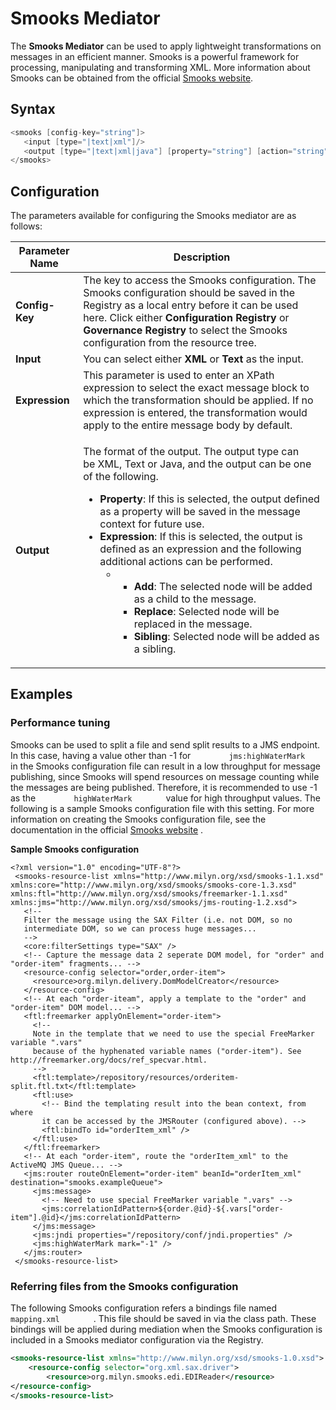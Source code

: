 # Smooks Mediator

The **Smooks Mediator** can be used to apply lightweight transformations on messages in an efficient manner. Smooks is a powerful framework for
processing, manipulating and transforming XML. More information about Smooks can be obtained from the official [Smooks website](http://www.smooks.org/).

## Syntax

``` java
<smooks [config-key="string"]>
   <input [type="|text|xml"]/>
   <output [type="|text|xml|java"] [property="string"] [action="string"]/>
</smooks>
```

## Configuration

The parameters available for configuring the Smooks mediator are as follows:

<table>
<thead>
<tr class="header">
<th>Parameter Name</th>
<th>Description</th>
</tr>
</thead>
<tbody>
<tr class="odd">
<td><strong>Config-Key</strong></td>
<td>The key to access the Smooks configuration. The Smooks configuration should be saved in the Registry as a local entry before it can be used here. Click either <strong>Configuration Registry</strong> or <strong>Governance Registry</strong> to select the Smooks configuration from the resource tree.</td>
</tr>
<tr class="even">
<td><strong>Input</strong></td>
<td>You can select either <strong>XML</strong> or <strong>Text</strong> as the input.</td>
</tr>
<tr class="odd">
<td><strong>Expression</strong></td>
<td>This parameter is used to enter an XPath expression to select the exact message block to which the transformation should be applied. If no expression is entered, the transformation would apply to the entire message body by default.</td>
</tr>
<tr class="even">
<td><strong>Output</strong></td>
<td><p>The format of the output. The output type can be XML, Text or Java, and the output can be one of the following.</p>
<ul>
<li><strong>Property</strong>: If this is selected, the output defined as a property will be saved in the message context for future use.</li>
<li><strong>Expression</strong>: If this is selected, the output is defined as an expression and the following additional actions can be performed.
<ul>
<li><ul>
<li><strong>Add</strong>: The selected node will be added as a child to the message.</li>
<li><strong>Replace</strong>: Selected node will be replaced in the message.</li>
<li><strong>Sibling</strong>: Selected node will be added as a sibling.</li>
</ul></li>
</ul></li>
</ul></td>
</tr>
</tbody>
</table>

## Examples

### Performance tuning

Smooks can be used to split a file and send split results to a JMS
endpoint. In this case, having a value other than -1 for
`         jms:highWaterMark        ` in the Smooks configuration file
can result in a low throughput for message publishing, since Smooks will
spend resources on message counting while the messages are being
published. Therefore, it is recommended to use -1 as the
`         highWaterMark        ` value for high throughput values. The
following is a sample Smooks configuration file with this setting. For
more information on creating the Smooks configuration file, see the
documentation in the official [Smooks website](http://www.smooks.org/) .

**Sample Smooks configuration**

```
<?xml version="1.0" encoding="UTF-8"?>
 <smooks-resource-list xmlns="http://www.milyn.org/xsd/smooks-1.1.xsd" xmlns:core="http://www.milyn.org/xsd/smooks/smooks-core-1.3.xsd" xmlns:ftl="http://www.milyn.org/xsd/smooks/freemarker-1.1.xsd" xmlns:jms="http://www.milyn.org/xsd/smooks/jms-routing-1.2.xsd">
   <!--
   Filter the message using the SAX Filter (i.e. not DOM, so no
   intermediate DOM, so we can process huge messages...
   -->
   <core:filterSettings type="SAX" />
   <!-- Capture the message data 2 seperate DOM model, for "order" and "order-item" fragments... -->
   <resource-config selector="order,order-item">
     <resource>org.milyn.delivery.DomModelCreator</resource>
   </resource-config>
   <!-- At each "order-iteam", apply a template to the "order" and "order-item" DOM model... -->
   <ftl:freemarker applyOnElement="order-item">
     <!--
     Note in the template that we need to use the special FreeMarker variable ".vars"
     because of the hyphenated variable names ("order-item"). See http://freemarker.org/docs/ref_specvar.html.
     -->
     <ftl:template>/repository/resources/orderitem-split.ftl.txt</ftl:template>
     <ftl:use>
       <!-- Bind the templating result into the bean context, from where
       it can be accessed by the JMSRouter (configured above). -->
       <ftl:bindTo id="orderItem_xml" />
     </ftl:use>
   </ftl:freemarker>
   <!-- At each "order-item", route the "orderItem_xml" to the ActiveMQ JMS Queue... -->
   <jms:router routeOnElement="order-item" beanId="orderItem_xml" destination="smooks.exampleQueue">
     <jms:message>
       <!-- Need to use special FreeMarker variable ".vars" -->
       <jms:correlationIdPattern>${order.@id}-${.vars["order-item"].@id}</jms:correlationIdPattern>
     </jms:message>
     <jms:jndi properties="/repository/conf/jndi.properties" />
     <jms:highWaterMark mark="-1" />
   </jms:router>
 </smooks-resource-list>
```

### Referring files from the Smooks configuration

The following Smooks configuration refers a bindings file named
`         mapping.xml        ` . This file should be saved in
via the class path. These bindings will be applied during mediation when
the Smooks configuration is included in a Smooks mediator configuration
via the Registry.

``` xml
<smooks-resource-list xmlns="http://www.milyn.org/xsd/smooks-1.0.xsd"> 
    <resource-config selector="org.xml.sax.driver"> 
        <resource>org.milyn.smooks.edi.EDIReader</resource> 
</resource-config> 
</smooks-resource-list>
```

<!--
### Samples
[Sample 654: Smooks Mediator](https://docs.wso2.com/display/EI6xx/Sample+654%3A+Smooks+Mediator)
-->
